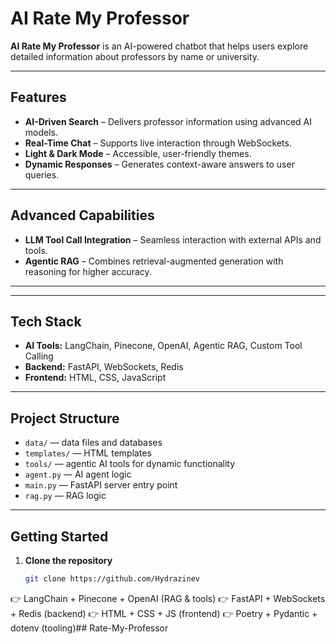 # AI Rate My Professor

**AI Rate My Professor** is an AI-powered chatbot that helps users explore detailed information about professors by name or university.

---

## Features

- **AI-Driven Search** – Delivers professor information using advanced AI models.  
- **Real-Time Chat** – Supports live interaction through WebSockets.  
- **Light & Dark Mode** – Accessible, user-friendly themes.  
- **Dynamic Responses** – Generates context-aware answers to user queries.  

---

## Advanced Capabilities

- **LLM Tool Call Integration** – Seamless interaction with external APIs and tools.  
- **Agentic RAG** – Combines retrieval-augmented generation with reasoning for higher accuracy.  

---
---

## Tech Stack

- **AI Tools:** LangChain, Pinecone, OpenAI, Agentic RAG, Custom Tool Calling  
- **Backend:** FastAPI, WebSockets, Redis  
- **Frontend:** HTML, CSS, JavaScript    

---

## Project Structure

- `data/` — data files and databases  
- `templates/` — HTML templates  
- `tools/` — agentic AI tools for dynamic functionality  
- `agent.py` — AI agent logic  
- `main.py` — FastAPI server entry point  
- `rag.py` — RAG logic  

---

## Getting Started

1. **Clone the repository**  
   ```bash
   git clone https://github.com/Hydrazinev


👉 LangChain + Pinecone + OpenAI (RAG & tools)
👉 FastAPI + WebSockets + Redis (backend)
👉 HTML + CSS + JS (frontend)
👉 Poetry + Pydantic + dotenv (tooling)##   R a t e - M y - P r o f e s s o r 
 
 
